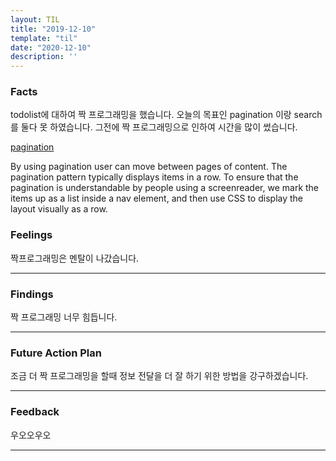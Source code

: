```yaml
---
layout: TIL
title: "2019-12-10"
template: "til"
date: "2020-12-10"
description: ''
---
```



### Facts

todolist에 대하여 짝 프로그래밍을 했습니다.
오늘의 목표인 pagination 이랑 search 를 둘다 못 하였습니다. 그전에 짝 프로그래밍으로 인하여 시간을 많이 썼습니다.

[pagination](https://developer.mozilla.org/en-US/docs/Web/CSS/Layout_cookbook/Pagination)

By using pagination user can move between pages of content. The pagination pattern typically displays items in a row. To ensure that the pagination is understandable by people using a screenreader, we mark the items up as a list inside a nav element, and then use CSS to display the layout visually as a row.

### Feelings

짝프로그래밍은 멘탈이 나갔습니다.

----

### Findings

짝 프로그래밍 너무 힘듭니다.

----

### Future Action Plan

조금 더 짝 프로그래밍을 할때 정보 전달을 더 잘 하기 위한 방법을 강구하겠습니다.

----

### Feedback

우오오우오

----
